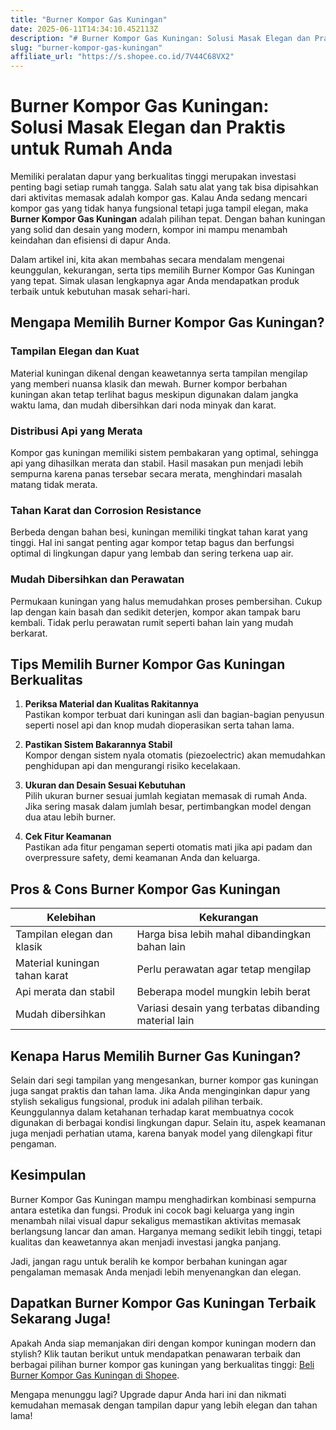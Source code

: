 ```yaml
---
title: "Burner Kompor Gas Kuningan"
date: 2025-06-11T14:34:10.452113Z
description: "# Burner Kompor Gas Kuningan: Solusi Masak Elegan dan Praktis untuk Rumah Anda..."
slug: "burner-kompor-gas-kuningan"
affiliate_url: "https://s.shopee.co.id/7V44C68VX2"
---
```

# Burner Kompor Gas Kuningan: Solusi Masak Elegan dan Praktis untuk Rumah Anda

Memiliki peralatan dapur yang berkualitas tinggi merupakan investasi penting bagi setiap rumah tangga. Salah satu alat yang tak bisa dipisahkan dari aktivitas memasak adalah kompor gas. Kalau Anda sedang mencari kompor gas yang tidak hanya fungsional tetapi juga tampil elegan, maka **Burner Kompor Gas Kuningan** adalah pilihan tepat. Dengan bahan kuningan yang solid dan desain yang modern, kompor ini mampu menambah keindahan dan efisiensi di dapur Anda.

Dalam artikel ini, kita akan membahas secara mendalam mengenai keunggulan, kekurangan, serta tips memilih Burner Kompor Gas Kuningan yang tepat. Simak ulasan lengkapnya agar Anda mendapatkan produk terbaik untuk kebutuhan masak sehari-hari.

## Mengapa Memilih Burner Kompor Gas Kuningan?

### Tampilan Elegan dan Kuat
Material kuningan dikenal dengan keawetannya serta tampilan mengilap yang memberi nuansa klasik dan mewah. Burner kompor berbahan kuningan akan tetap terlihat bagus meskipun digunakan dalam jangka waktu lama, dan mudah dibersihkan dari noda minyak dan karat.

### Distribusi Api yang Merata
Kompor gas kuningan memiliki sistem pembakaran yang optimal, sehingga api yang dihasilkan merata dan stabil. Hasil masakan pun menjadi lebih sempurna karena panas tersebar secara merata, menghindari masalah matang tidak merata.

### Tahan Karat dan Corrosion Resistance
Berbeda dengan bahan besi, kuningan memiliki tingkat tahan karat yang tinggi. Hal ini sangat penting agar kompor tetap bagus dan berfungsi optimal di lingkungan dapur yang lembab dan sering terkena uap air.

### Mudah Dibersihkan dan Perawatan
Permukaan kuningan yang halus memudahkan proses pembersihan. Cukup lap dengan kain basah dan sedikit deterjen, kompor akan tampak baru kembali. Tidak perlu perawatan rumit seperti bahan lain yang mudah berkarat.

## Tips Memilih Burner Kompor Gas Kuningan Berkualitas

1. **Periksa Material dan Kualitas Rakitannya**  
Pastikan kompor terbuat dari kuningan asli dan bagian-bagian penyusun seperti nosel api dan knop mudah dioperasikan serta tahan lama.

2. **Pastikan Sistem Bakarannya Stabil**  
Kompor dengan sistem nyala otomatis (piezoelectric) akan memudahkan penghidupan api dan mengurangi risiko kecelakaan.

3. **Ukuran dan Desain Sesuai Kebutuhan**  
Pilih ukuran burner sesuai jumlah kegiatan memasak di rumah Anda. Jika sering masak dalam jumlah besar, pertimbangkan model dengan dua atau lebih burner.

4. **Cek Fitur Keamanan**  
Pastikan ada fitur pengaman seperti otomatis mati jika api padam dan overpressure safety, demi keamanan Anda dan keluarga.

## Pros & Cons Burner Kompor Gas Kuningan

| Kelebihan | Kekurangan |
| --- | --- |
| Tampilan elegan dan klasik | Harga bisa lebih mahal dibandingkan bahan lain |
| Material kuningan tahan karat | Perlu perawatan agar tetap mengilap |
| Api merata dan stabil | Beberapa model mungkin lebih berat |
| Mudah dibersihkan | Variasi desain yang terbatas dibanding material lain |

## Kenapa Harus Memilih Burner Gas Kuningan?

Selain dari segi tampilan yang mengesankan, burner kompor gas kuningan juga sangat praktis dan tahan lama. Jika Anda menginginkan dapur yang stylish sekaligus fungsional, produk ini adalah pilihan terbaik. Keunggulannya dalam ketahanan terhadap karat membuatnya cocok digunakan di berbagai kondisi lingkungan dapur. Selain itu, aspek keamanan juga menjadi perhatian utama, karena banyak model yang dilengkapi fitur pengaman.

## Kesimpulan

Burner Kompor Gas Kuningan mampu menghadirkan kombinasi sempurna antara estetika dan fungsi. Produk ini cocok bagi keluarga yang ingin menambah nilai visual dapur sekaligus memastikan aktivitas memasak berlangsung lancar dan aman. Harganya memang sedikit lebih tinggi, tetapi kualitas dan keawetannya akan menjadi investasi jangka panjang.

Jadi, jangan ragu untuk beralih ke kompor berbahan kuningan agar pengalaman memasak Anda menjadi lebih menyenangkan dan elegan.

## Dapatkan Burner Kompor Gas Kuningan Terbaik Sekarang Juga!

Apakah Anda siap memanjakan diri dengan kompor kuningan modern dan stylish? Klik tautan berikut untuk mendapatkan penawaran terbaik dan berbagai pilihan burner kompor gas kuningan yang berkualitas tinggi: [Beli Burner Kompor Gas Kuningan di Shopee](https://s.shopee.co.id/7V44C68VX2).

Mengapa menunggu lagi? Upgrade dapur Anda hari ini dan nikmati kemudahan memasak dengan tampilan dapur yang lebih elegan dan tahan lama!